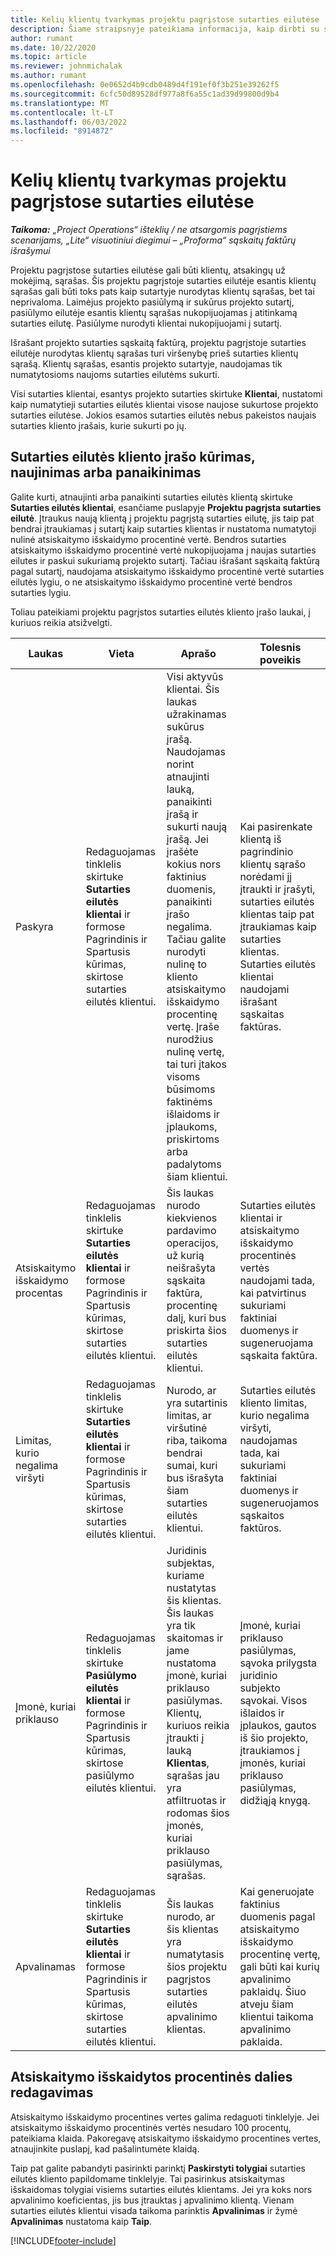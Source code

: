 ```yaml
---
title: Kelių klientų tvarkymas projektu pagrįstose sutarties eilutėse
description: Šiame straipsnyje pateikiama informacija, kaip dirbti su sutarties eilutėmis ir sutartimis, kuriose yra keli klientai.
author: rumant
ms.date: 10/22/2020
ms.topic: article
ms.reviewer: johnmichalak
ms.author: rumant
ms.openlocfilehash: 0e0652d4b9cdb0489d4f191ef0f3b251e39262f5
ms.sourcegitcommit: 6cfc50d89528df977a8f6a55c1ad39d99800d9b4
ms.translationtype: MT
ms.contentlocale: lt-LT
ms.lasthandoff: 06/03/2022
ms.locfileid: "8914872"
---
```

# <a name="manage-multiple-customers-on-project-based-contract-lines"></a>Kelių klientų tvarkymas projektu pagrįstose sutarties eilutėse

_**Taikoma:** „Project Operations“ išteklių / ne atsargomis pagrįstiems scenarijams, „Lite“ visuotiniui diegimui – „Proforma“ sąskaitų faktūrų išrašymui_

Projektu pagrįstose sutarties eilutėse gali būti klientų, atsakingų už mokėjimą, sąrašas. Šis projektu pagrįstoje sutarties eilutėje esantis klientų sąrašas gali būti toks pats kaip sutartyje nurodytas klientų sąrašas, bet tai neprivaloma. Laimėjus projekto pasiūlymą ir sukūrus projekto sutartį, pasiūlymo eilutėje esantis klientų sąrašas nukopijuojamas į atitinkamą sutarties eilutę. Pasiūlyme nurodyti klientai nukopijuojami į sutartį.

Išrašant projekto sutarties sąskaitą faktūrą, projektu pagrįstoje sutarties eilutėje nurodytas klientų sąrašas turi viršenybę prieš sutarties klientų sąrašą. Klientų sąrašas, esantis projekto sutartyje, naudojamas tik numatytosioms naujoms sutarties eilutėms sukurti.

Visi sutarties klientai, esantys projekto sutarties skirtuke **Klientai**, nustatomi kaip numatytieji sutarties eilutės klientai visose naujose sukurtose projekto sutarties eilutėse. Jokios esamos sutarties eilutės nebus pakeistos naujais sutarties kliento įrašais, kurie sukurti po jų.

## <a name="create-update-or-delete-a-contract-line-customer-record"></a>Sutarties eilutės kliento įrašo kūrimas, naujinimas arba panaikinimas

Galite kurti, atnaujinti arba panaikinti sutarties eilutės klientą skirtuke **Sutarties eilutės klientai**, esančiame puslapyje **Projektu pagrįsta sutarties eilutė**. Įtraukus naują klientą į projektu pagrįstą sutarties eilutę, jis taip pat bendrai įtraukiamas į sutartį kaip sutarties klientas ir nustatoma numatytoji nulinė atsiskaitymo išskaidymo procentinė vertė. Bendros sutarties atsiskaitymo išskaidymo procentinė vertė nukopijuojama į naujas sutarties eilutes ir paskui sukuriamą projekto sutartį. Tačiau išrašant sąskaitą faktūrą pagal sutartį, naudojama atsiskaitymo išskaidymo procentinė vertė sutarties eilutės lygiu, o ne atsiskaitymo išskaidymo procentinė vertė bendros sutarties lygiu. 

Toliau pateikiami projektu pagrįstos sutarties eilutės kliento įrašo laukai, į kuriuos reikia atsižvelgti.

| Laukas | Vieta | Aprašo | Tolesnis poveikis |
| --- | --- | --- | --- |
| Paskyra | Redaguojamas tinklelis skirtuke **Sutarties eilutės klientai** ir formose Pagrindinis ir Spartusis kūrimas, skirtose sutarties eilutės klientui. | Visi aktyvūs klientai. Šis laukas užrakinamas sukūrus įrašą. Naudojamas norint atnaujinti lauką, panaikinti įrašą ir sukurti naują įrašą. Jei įrašėte kokius nors faktinius duomenis, panaikinti įrašo negalima. Tačiau galite nurodyti nulinę to kliento atsiskaitymo išskaidymo procentinę vertę. Įraše nurodžius nulinę vertę, tai turi įtakos visoms būsimoms faktinėms išlaidoms ir įplaukoms, priskirtoms arba padalytoms šiam klientui. | Kai pasirenkate klientą iš pagrindinio klientų sąrašo norėdami jį įtraukti ir įrašyti, sutarties eilutės klientas taip pat įtraukiamas kaip sutarties klientas. Sutarties eilutės klientai naudojami išrašant sąskaitas faktūras. |
| Atsiskaitymo išskaidymo procentas | Redaguojamas tinklelis skirtuke **Sutarties eilutės klientai** ir formose Pagrindinis ir Spartusis kūrimas, skirtose sutarties eilutės klientui. | Šis laukas nurodo kiekvienos pardavimo operacijos, už kurią neišrašyta sąskaita faktūra, procentinę dalį, kuri bus priskirta šios sutarties eilutės klientui. | Sutarties eilutės klientai ir atsiskaitymo išskaidymo procentinės vertės naudojami tada, kai patvirtinus sukuriami faktiniai duomenys ir sugeneruojama sąskaita faktūra. |
| Limitas, kurio negalima viršyti | Redaguojamas tinklelis skirtuke **Sutarties eilutės klientai** ir formose Pagrindinis ir Spartusis kūrimas, skirtose sutarties eilutės klientui. | Nurodo, ar yra sutartinis limitas, ar viršutinė riba, taikoma bendrai sumai, kuri bus išrašyta šiam sutarties eilutės klientui. | Sutarties eilutės kliento limitas, kurio negalima viršyti, naudojamas tada, kai sukuriami faktiniai duomenys ir sugeneruojamos sąskaitos faktūros. |
| Įmonė, kuriai priklauso | Redaguojamas tinklelis skirtuke **Pasiūlymo eilutės klientai** ir formose Pagrindinis ir Spartusis kūrimas, skirtose pasiūlymo eilutės klientui. | Juridinis subjektas, kuriame nustatytas šis klientas. Šis laukas yra tik skaitomas ir jame nustatoma įmonė, kuriai priklauso pasiūlymas. Klientų, kuriuos reikia įtraukti į lauką **Klientas**, sąrašas jau yra atfiltruotas ir rodomas šios įmonės, kuriai priklauso pasiūlymas, sąrašas. | Įmonė, kuriai priklauso pasiūlymas, sąvoka prilygsta juridinio subjekto sąvokai. Visos išlaidos ir įplaukos, gautos iš šio projekto, įtraukiamos į įmonės, kuriai priklauso pasiūlymas, didžiąją knygą. |
| Apvalinamas | Redaguojamas tinklelis skirtuke **Sutarties eilutės klientai** ir formose Pagrindinis ir Spartusis kūrimas, skirtose sutarties eilutės klientui. | Šis laukas nurodo, ar šis klientas yra numatytasis šios projektu pagrįstos sutarties eilutės apvalinimo klientas. | Kai generuojate faktinius duomenis pagal atsiskaitymo išskaidymo procentinę vertę, gali būti kai kurių apvalinimo paklaidų. Šiuo atveju šiam klientui taikoma apvalinimo paklaida. |

## <a name="edit-billing-split-percentages"></a>Atsiskaitymo išskaidytos procentinės dalies redagavimas

Atsiskaitymo išskaidymo procentines vertes galima redaguoti tinklelyje. Jei atsiskaitymo išskaidymo procentinės vertės nesudaro 100 procentų, pateikiama klaida. Pakoregavę atsiskaitymo išskaidymo procentines vertes, atnaujinkite puslapį, kad pašalintumėte klaidą.

Taip pat galite pabandyti pasirinkti parinktį **Paskirstyti tolygiai** sutarties eilutės kliento papildomame tinklelyje. Tai pasirinkus atsiskaitymas išskaidomas tolygiai visiems sutarties eilutės klientams. Jei yra koks nors apvalinimo koeficientas, jis bus įtrauktas į apvalinimo klientą. Vienam sutarties eilutės klientui visada taikoma parinktis **Apvalinimas** ir žymė **Apvalinimas** nustatoma kaip **Taip**.


[!INCLUDE[footer-include](../includes/footer-banner.md)]